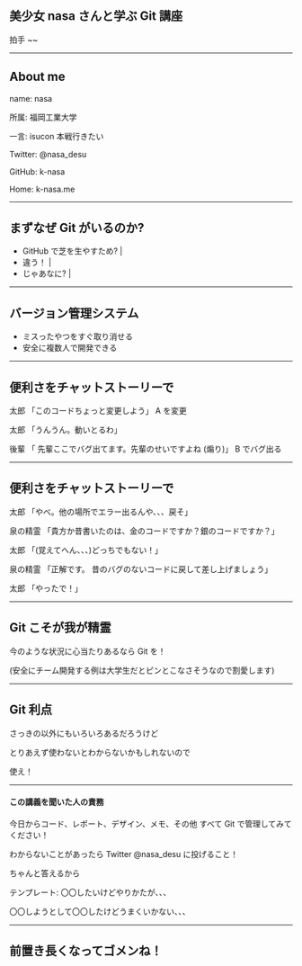 ## 美少女 nasa さんと学ぶ Git 講座

拍手 ~~

---

## About me

name: nasa

所属: 福岡工業大学

一言: isucon 本戦行きたい

Twitter: @nasa_desu

GitHub: k-nasa

Home: k-nasa.me

---

## まずなぜ Git がいるのか?

- GitHub で芝を生やすため? |
- 違う！ |
- じゃあなに? |

---

## バージョン管理システム

- ミスったやつをすぐ取り消せる
- 安全に複数人で開発できる

---

## 便利さをチャットストーリーで

太郎 「このコードちょっと変更しよう」
A を変更

太郎 「うんうん。動いとるわ」

後輩 「 先輩ここでバグ出てます。先輩のせいですよね (煽り)」
B でバグ出る

---

## 便利さをチャットストーリーで

太郎 「やべ。他の場所でエラー出るんや、、、戻そ」

泉の精霊 「貴方か昔書いたのは、金のコードですか？銀のコードですか？」

太郎 「(覚えてへん、、、)どっちでもない！」

泉の精霊 「正解です。 昔のバグのないコードに戻して差し上げましょう」

太郎 「やったで！」

---

## Git こそが我が精霊

今のような状況に心当たりあるなら Git を！

(安全にチーム開発する例は大学生だとピンとこなさそうなので割愛します)

---

## Git 利点

さっきの以外にもいろいろあるだろうけど

とりあえず使わないとわからないかもしれないので

使え！

---

#### この講義を聞いた人の責務

今日からコード、レポート、デザイン、メモ、その他 すべて Git で管理してみてください！

わからないことがあったら Twitter @nasa_desu に投げること！

ちゃんと答えるから

テンプレート: 〇〇したいけどやりかたが、、、

〇〇しようとして〇〇したけどうまくいかない、、、

---

## 前置き長くなってゴメンね！

